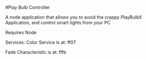 #Play Bulb Controller

A node application that allows you to avoid the crappy PlayBulbX Application, and control smart lights from your PC

Requires Node


Services: Color Service is at: ff07

Fade Characteristic is at: fffb

